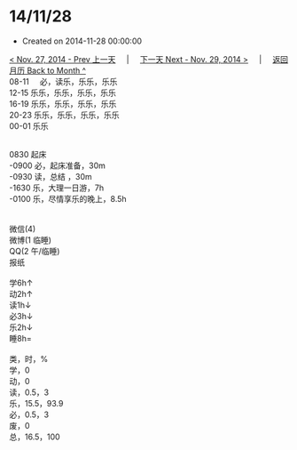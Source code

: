 # 14/11/28

- Created on 2014-11-28 00:00:00

[< Nov. 27, 2014 - Prev 上一天](/lifelogs/2014/11/d27.md) &nbsp; &nbsp; | &nbsp; &nbsp; [下一天 Next - Nov. 29, 2014 >](/lifelogs/2014/11/d29.md) &nbsp; &nbsp; |  &nbsp; &nbsp; [返回月历 Back to Month ^](/lifelogs/2014/11/index.md)
<br/>08-11     必，读乐，乐乐，乐乐<br/>12-15 乐乐，乐乐，乐乐，乐乐<br/>16-19 乐乐，乐乐，乐乐，乐乐<br/>20-23 乐乐，乐乐，乐乐，乐乐<br/>00-01 乐乐<div><br/></div>0830 起床<br/>-0900 必，起床准备，30m<br/>-0930 读，总结 ，30m<br/>-1630 乐，大理一日游，7h<br/>-0100 乐，尽情享乐的晚上，8.5h<div><br/></div><div><br/></div>微信(4) <br/>微博(1 临睡) <br/>QQ(2 午/临睡) <br/>报纸<div><br/></div>学6h↑ <br/>动2h↑ <br/>读1h↓ <br/>必3h↓ <br/>乐2h↓ <br/>睡8h=<div><br/></div>类，时，%<br/>学，0<br/>动，0<br/>读，0.5，3<br/>乐，15.5，93.9<br/>必，0.5，3<br/>废，0<br/>总，16.5，100</div>

